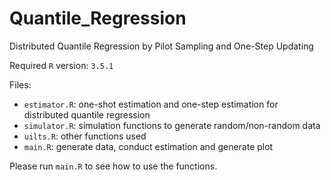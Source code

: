 # Quantile_Regression
 Distributed Quantile Regression by Pilot Sampling and One-Step Updating

Required `R` version: `3.5.1`

Files:
- `estimator.R`: one-shot estimation and one-step estimation for distributed quantile regression
- `simulator.R`: simulation functions to generate random/non-random data
- `uilts.R`: other functions used
- `main.R`: generate data, conduct estimation and generate plot

Please run `main.R` to see how to use the functions.
